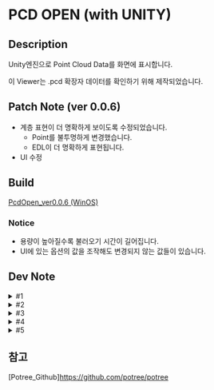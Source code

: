 # PCD OPEN (with UNITY)

## Description

Unity엔진으로 Point Cloud Data를 화면에 표시합니다.

이 Viewer는 .pcd 확장자 데이터를 확인하기 위해 제작되었습니다.

## Patch Note (ver 0.0.6)
- 계층 표현이 더 명확하게 보이도록 수정되었습니다.
	- Point를 불투명하게 변경했습니다.
	- EDL이 더 명확하게 표현됩니다.
- UI 수정
	
## Build
[PcdOpen_ver0.0.6 (WinOS)](https://drive.google.com/file/d/1GM_ix6DD7zbd1GmMu_WZ6Xqfou8Mcmn7/view?usp=sharing)

### Notice
- 용량이 높아질수록 불러오기 시간이 길어집니다.
- UI에 있는 옵션의 값을 조작해도 변경되지 않는 값들이 있습니다.

## Dev Note
<details>
<summary>#1</summary>

20250811 ~ 20250819
- 2GB 미만 .pcd 확장자 파일을 Unity에서 Load
- Load한 Point Cloud Data 조작 (마우스)
- Build 대응 간단한 UI 제작
- 메모리, 성능 확인용 Assets 'Graphy' 포함 (Key binding : F12)

</details>

<details>
<summary>#2</summary>

20250820 ~ 20250822
- 2GB 이상 .pcd 확장자 파일 불러오기 가능 (PC 사양에 따라 차이가 있음)
- Gpu 일괄 렌더링 -> Octree 알고리즘 렌더링 로직 변경 (참고 : Potree)
    - GPU에 한 번에 전부 올리는 것이 아닌 'chunk' 단위로 나눠서 Gpu에 분할 로드
    - PcdStreamingController에 Gpu 성능에 따라 조작할 수 있도록 Inspecter에 표시
        
        -> Build 시 사용 가능하도록 UI 제작까지가 목표
- Point 자체 사이즈 조절 UI만 구현 (Key Binding : F1)

</details>

<details>
<summary>#3</summary>

20250825 ~ 20250827
- EDL(Eye-Dome Lighting) 구현 -> Camera에서 표현되는 그래픽 옵션
- LOD(Level Of Detail/Depth) 구현 -> 깊이에 따라 색상이 다르게 보이는 그래픽 옵션
- Point Sizing 구현 -> Adaptive, Fixed, Attenuation
    - Point 크기를 어떤 기준으로 정할지 선택 (예: 화면 기준, 카메라 기준 등)

</details>

<details>
<summary>#4</summary>

20250828 ~ 20250901
- 계층별 색상 표현 구현
- MRT 누적 기법 사용 (Accum, Normalize)
- 깊이에 따른 색상 표현 변경 -> 카메라 기준으로 거리에 따라 색 변경

</details>

<details>
<summary>#5</summary>

202500902 ~ 20250903
- Point 테두리 명확하게 표시
- 일정 거리 Point와 멀어지면 빈 공간을 채우도록 구현
- UI EDL 옵션 사용 가능하도록 연결 (Brightness, RadiusK만 작동중)
- Shader 경량화 (4Pass -> 2Pass)

</details>

## 참고
[Potree_Github]https://github.com/potree/potree